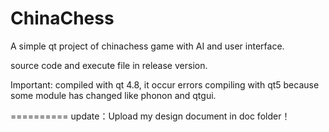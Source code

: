 ChinaChess
==========

A simple qt project of chinachess game with AI and user interface.

source code and execute file in release version.

Important: compiled with qt 4.8, it occur errors compiling with qt5 because some module has changed like phonon and qtgui.

==========
update：Upload my design document in doc folder！
